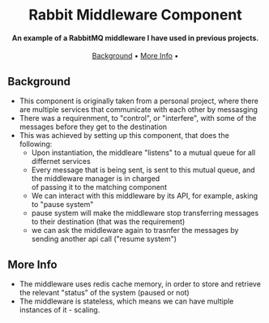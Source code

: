 
<h1 align="center">
   Rabbit Middleware Component
</h1>

<h4 align="center">An example of a RabbitMQ middleware I have used in previous projects</a>.</h4>

<p align="center">
  <a href="#background">Background</a> •  
  <a href="#more-info">More Info</a> •  

</p>


## Background
* This component is originally taken from a personal project, where there are multiple services that communicate with each other by messasging
* There was a requirenment, to "control", or "interfere", with some of the messages before they get to the destination
* This was achieved by setting up this component, that does the following:
  - Upon instantiation, the middleare "listens" to a mutual queue for all differnet services
  - Every message that is being sent, is sent to this mutual queue, and the middleware manager is in charged <br>
  of passing it to the matching component 
  - We can interact with this middleware by its API, for example, asking to "pause system"
  - pause system will make the middleware stop transferring messages to their destination (that was the requirement)
  - we can ask the middleware again to trasnfer the messages by sending another api call ("resume system")


## More Info
* The middleware uses redis cache memory, in order to store and retrieve the relevant "status" of the system (paused or not)
* The middleware is stateless, which means we can have multiple instances of it - scaling.





